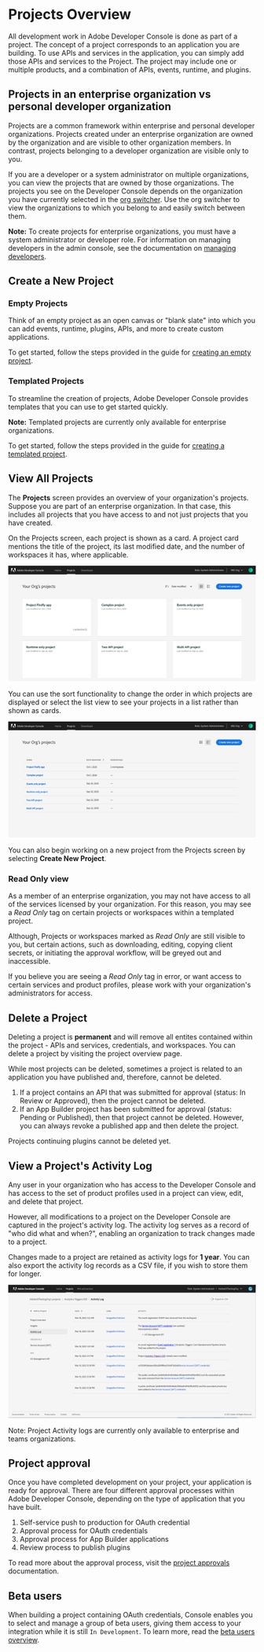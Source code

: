 # Projects Overview

All development work in Adobe Developer Console is done as part of a project. The concept of a project corresponds to an application you are building. To use APIs and services in the application, you can simply add those APIs and services to the Project. The project may include one or multiple products, and a combination of APIs, events, runtime, and plugins.

## Projects in an enterprise organization vs personal developer organization

Projects are a common framework within enterprise and personal developer organizations. Projects created under an enterprise organization are owned by the organization and are visible to other organization members. In contrast, projects belonging to a developer organization are visible only to you.

If you are a developer or a system administrator on multiple organizations, you can view the projects that are owned by those organizations. The projects you see on the Developer Console depends on the organization you have currently selected in the [org switcher](../getting-started.md#switching-between-your-organizations). Use the org switcher to view the organizations to which you belong to and easily switch between them.

<InlineAlert slots="text"/>

**Note:** To create projects for enterprise organizations, you must have a system administrator or developer role. For information on managing developers in the admin console, see the documentation on [managing developers](https://helpx.adobe.com/enterprise/using/manage-developers.html).

## Create a New Project

### Empty Projects

Think of an empty project as an open canvas or "blank slate" into which you can add events, runtime, plugins, APIs, and more to create custom applications.

To get started, follow the steps provided in the guide for [creating an empty project](projects-empty.md).

### Templated Projects

To streamline the creation of projects, Adobe Developer Console provides templates that you can use to get started quickly. 

**Note:** Templated projects are currently only available for enterprise organizations.

To get started, follow the steps provided in the guide for [creating a templated project](projects-template.md).

## View All Projects

The **Projects** screen provides an overview of your organization's projects. Suppose you are part of an enterprise organization. In that case, this includes all projects that you have access to and not just projects that you have created.

On the Projects screen, each project is shown as a card. A project card mentions the title of the project, its last modified date, and the number of workspaces it has, where applicable.

![All Projects screen (card view)](../../images/projects-card-view.png)

You can use the sort functionality to change the order in which projects are displayed or select the list view to see your projects in a list rather than shown as cards.


![All Projects screen (list view)](../../images/projects-list-view.png)

You can also begin working on a new project from the Projects screen by selecting **Create New Project**.

### Read Only view

As a member of an enterprise organization, you may not have access to all of the services licensed by your organization. For this reason, you may see a *Read Only* tag on certain projects or workspaces within a templated project.

Although, Projects or workspaces marked as *Read Only* are still visible to you, but certain actions, such as downloading, editing, copying client secrets, or initiating the approval workflow, will be greyed out and inaccessible.

If you believe you are seeing a *Read Only* tag in error, or want access to certain services and product profiles, please work with your organization's administrators for access.

## Delete a Project

Deleting a project is **permanent** and will remove all entites contained within the project - APIs and services, credentials, and workspaces. You can delete a project by visiting the project overview page.

While most projects can be deleted, sometimes a project is related to an application you have published and, therefore, cannot be deleted. 

1. If a project contains an API that was submitted for approval (status: In Review or Approved), then the project cannot be deleted.
2. If an App Builder project has been submitted for approval (status: Pending or Published), then that project cannot be deleted. However, you can always revoke a published app and then delete the project. 

<InlineAlert slots="text"/>

Projects continuing plugins cannot be deleted yet. 

## View a Project's Activity Log

Any user in your organization who has access to the Developer Console and has access to the set of product profiles used in a project can view, edit, and delete that project.

However, all modifications to a project on the Developer Console are captured in the project's activity log. The activity log serves as a record of "who did what and when?", enabling an organization to track changes made to a project. 

Changes made to a project are retained as activity logs for **1 year**. You can also export the activity log records as a CSV file, if you wish to store them for longer. 

![Project Activity Log](../../images/project-activity-log.png)

<InlineAlert slots="text"/>

Note: Project Activity logs are currently only available to enterprise and teams organizations.

## Project approval

Once you have completed development on your project, your application is ready for approval. There are four different approval processes within Adobe Developer Console, depending on the type of application that you have built. 

1. Self-service push to production for OAuth credential
2. Approval process for OAuth credentials
3. Approval process for App Builder applications
4. Review process to publish plugins

To read more about the approval process, visit the [project approvals](approval.md) documentation.

## Beta users

When building a project containing OAuth credentials, Console enables you to select and manage a group of beta users, giving them access to your integration while it is still `In Development`. To learn more, read the [beta users overview](beta-users.md).


